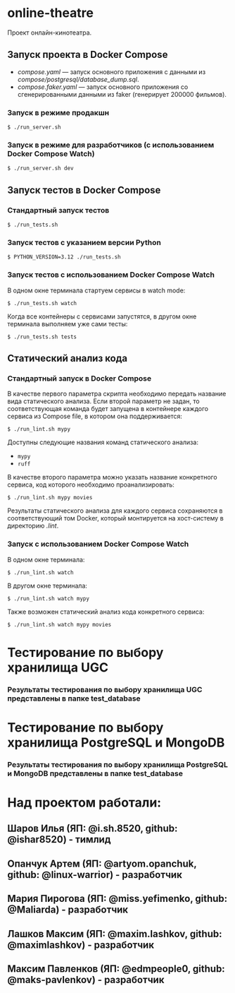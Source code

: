 # online-theatre

Проект онлайн-кинотеатра.

## Запуск проекта в Docker Compose

* _compose.yaml_ &mdash; запуск основного приложения с данными из _сompose/postgresql/database_dump.sql_.
* _compose.faker.yaml_ &mdash; запуск основного приложения со сгенерированными данными из faker (генерирует
200000 фильмов).

### Запуск в режиме продакшн

```shell
$ ./run_server.sh
```

### Запуск в режиме для разработчиков (с использованием Docker Compose Watch)

```shell
$ ./run_server.sh dev
```

## Запуск тестов в Docker Compose

### Стандартный запуск тестов

```shell
$ ./run_tests.sh
```

### Запуск тестов с указанием версии Python

```shell
$ PYTHON_VERSION=3.12 ./run_tests.sh
```

### Запуск тестов с использованием Docker Compose Watch

В одном окне терминала стартуем сервисы в watch mode:

```shell
$ ./run_tests.sh watch
```

Когда все контейнеры с сервисами запустятся, в другом окне терминала выполняем уже сами тесты:

```shell
$ ./run_tests.sh tests
```

## Статический анализ кода

### Стандартный запуск в Docker Compose

В качестве первого параметра скрипта необходимо передать название вида статического анализа.
Если второй параметр не задан, то соответствующая команда будет запущена в контейнере каждого
сервиса из Compose file, в котором она поддерживается:

```shell
$ ./run_lint.sh mypy
```

Доступны следующие названия команд статического анализа:
* `mypy`
* `ruff`

В качестве второго параметра можно указать название конкретного сервиса, код которого необходимо
проанализировать:

```shell
$ ./run_lint.sh mypy movies
```

Результаты статического анализа для каждого сервиса сохраняются в соответствующий том Docker,
который монтируется на хост-систему в директорию _.lint_.

### Запуск с использованием Docker Compose Watch

В одном окне терминала:

```shell
$ ./run_lint.sh watch
```

В другом окне терминала:

```shell
$ ./run_lint.sh watch mypy
```

Также возможен статический анализ кода конкретного сервиса:

```shell
$ ./run_lint.sh watch mypy movies
```

# Тестирование по выбору хранилища UGC
### Результаты тестирования по выбору хранилища UGC представлены в папке test_database

# Тестирование по выбору хранилища PostgreSQL и MongoDB
### Результаты тестирования по выбору хранилища PostgreSQL и MongoDB представлены в папке test_database

# Над проектом работали:
## Шаров Илья (ЯП: @i.sh.8520, github: @ishar8520) - тимлид
## Опанчук Артем (ЯП: @artyom.opanchuk, github: @linux-warrior) - разработчик
## Мария Пирогова (ЯП: @miss.yefimenko, github: @Maliarda) - разработчик
## Лашков Максим (ЯП: @maxim.lashkov, github: @maximlashkov) - разработчик
## Максим Павленков (ЯП: @edmpeople0, github: @maks-pavlenkov) - разработчик
